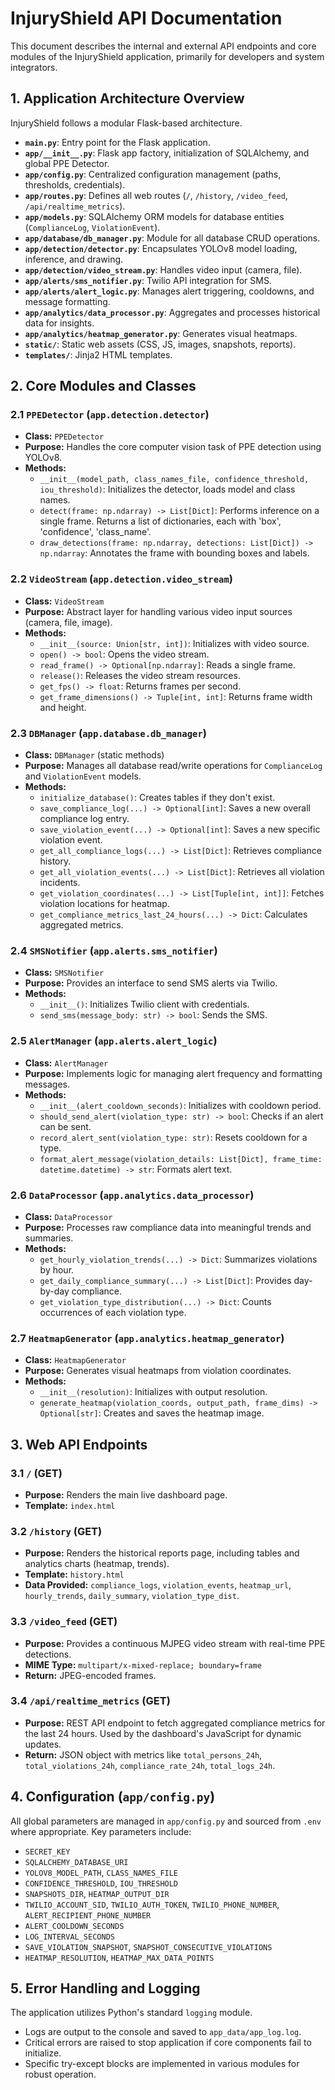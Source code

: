 # InjuryShield API Documentation

This document describes the internal and external API endpoints and core modules of the InjuryShield application, primarily for developers and system integrators.

## 1. Application Architecture Overview

InjuryShield follows a modular Flask-based architecture.

*   **`main.py`**: Entry point for the Flask application.
*   **`app/__init__.py`**: Flask app factory, initialization of SQLAlchemy, and global PPE Detector.
*   **`app/config.py`**: Centralized configuration management (paths, thresholds, credentials).
*   **`app/routes.py`**: Defines all web routes (`/`, `/history`, `/video_feed`, `/api/realtime_metrics`).
*   **`app/models.py`**: SQLAlchemy ORM models for database entities (`ComplianceLog`, `ViolationEvent`).
*   **`app/database/db_manager.py`**: Module for all database CRUD operations.
*   **`app/detection/detector.py`**: Encapsulates YOLOv8 model loading, inference, and drawing.
*   **`app/detection/video_stream.py`**: Handles video input (camera, file).
*   **`app/alerts/sms_notifier.py`**: Twilio API integration for SMS.
*   **`app/alerts/alert_logic.py`**: Manages alert triggering, cooldowns, and message formatting.
*   **`app/analytics/data_processor.py`**: Aggregates and processes historical data for insights.
*   **`app/analytics/heatmap_generator.py`**: Generates visual heatmaps.
*   **`static/`**: Static web assets (CSS, JS, images, snapshots, reports).
*   **`templates/`**: Jinja2 HTML templates.

## 2. Core Modules and Classes

### 2.1 `PPEDetector` (`app.detection.detector`)

*   **Class:** `PPEDetector`
*   **Purpose:** Handles the core computer vision task of PPE detection using YOLOv8.
*   **Methods:**
    *   `__init__(model_path, class_names_file, confidence_threshold, iou_threshold)`: Initializes the detector, loads model and class names.
    *   `detect(frame: np.ndarray) -> List[Dict]`: Performs inference on a single frame. Returns a list of dictionaries, each with 'box', 'confidence', 'class_name'.
    *   `draw_detections(frame: np.ndarray, detections: List[Dict]) -> np.ndarray`: Annotates the frame with bounding boxes and labels.

### 2.2 `VideoStream` (`app.detection.video_stream`)

*   **Class:** `VideoStream`
*   **Purpose:** Abstract layer for handling various video input sources (camera, file, image).
*   **Methods:**
    *   `__init__(source: Union[str, int])`: Initializes with video source.
    *   `open() -> bool`: Opens the video stream.
    *   `read_frame() -> Optional[np.ndarray]`: Reads a single frame.
    *   `release()`: Releases the video stream resources.
    *   `get_fps() -> float`: Returns frames per second.
    *   `get_frame_dimensions() -> Tuple[int, int]`: Returns frame width and height.

### 2.3 `DBManager` (`app.database.db_manager`)

*   **Class:** `DBManager` (static methods)
*   **Purpose:** Manages all database read/write operations for `ComplianceLog` and `ViolationEvent` models.
*   **Methods:**
    *   `initialize_database()`: Creates tables if they don't exist.
    *   `save_compliance_log(...) -> Optional[int]`: Saves a new overall compliance log entry.
    *   `save_violation_event(...) -> Optional[int]`: Saves a new specific violation event.
    *   `get_all_compliance_logs(...) -> List[Dict]`: Retrieves compliance history.
    *   `get_all_violation_events(...) -> List[Dict]`: Retrieves all violation incidents.
    *   `get_violation_coordinates(...) -> List[Tuple[int, int]]`: Fetches violation locations for heatmap.
    *   `get_compliance_metrics_last_24_hours(...) -> Dict`: Calculates aggregated metrics.

### 2.4 `SMSNotifier` (`app.alerts.sms_notifier`)

*   **Class:** `SMSNotifier`
*   **Purpose:** Provides an interface to send SMS alerts via Twilio.
*   **Methods:**
    *   `__init__()`: Initializes Twilio client with credentials.
    *   `send_sms(message_body: str) -> bool`: Sends the SMS.

### 2.5 `AlertManager` (`app.alerts.alert_logic`)

*   **Class:** `AlertManager`
*   **Purpose:** Implements logic for managing alert frequency and formatting messages.
*   **Methods:**
    *   `__init__(alert_cooldown_seconds)`: Initializes with cooldown period.
    *   `should_send_alert(violation_type: str) -> bool`: Checks if an alert can be sent.
    *   `record_alert_sent(violation_type: str)`: Resets cooldown for a type.
    *   `format_alert_message(violation_details: List[Dict], frame_time: datetime.datetime) -> str`: Formats alert text.

### 2.6 `DataProcessor` (`app.analytics.data_processor`)

*   **Class:** `DataProcessor`
*   **Purpose:** Processes raw compliance data into meaningful trends and summaries.
*   **Methods:**
    *   `get_hourly_violation_trends(...) -> Dict`: Summarizes violations by hour.
    *   `get_daily_compliance_summary(...) -> List[Dict]`: Provides day-by-day compliance.
    *   `get_violation_type_distribution(...) -> Dict`: Counts occurrences of each violation type.

### 2.7 `HeatmapGenerator` (`app.analytics.heatmap_generator`)

*   **Class:** `HeatmapGenerator`
*   **Purpose:** Generates visual heatmaps from violation coordinates.
*   **Methods:**
    *   `__init__(resolution)`: Initializes with output resolution.
    *   `generate_heatmap(violation_coords, output_path, frame_dims) -> Optional[str]`: Creates and saves the heatmap image.

## 3. Web API Endpoints

### 3.1 `/` (GET)

*   **Purpose:** Renders the main live dashboard page.
*   **Template:** `index.html`

### 3.2 `/history` (GET)

*   **Purpose:** Renders the historical reports page, including tables and analytics charts (heatmap, trends).
*   **Template:** `history.html`
*   **Data Provided:** `compliance_logs`, `violation_events`, `heatmap_url`, `hourly_trends`, `daily_summary`, `violation_type_dist`.

### 3.3 `/video_feed` (GET)

*   **Purpose:** Provides a continuous MJPEG video stream with real-time PPE detections.
*   **MIME Type:** `multipart/x-mixed-replace; boundary=frame`
*   **Return:** JPEG-encoded frames.

### 3.4 `/api/realtime_metrics` (GET)

*   **Purpose:** REST API endpoint to fetch aggregated compliance metrics for the last 24 hours. Used by the dashboard's JavaScript for dynamic updates.
*   **Return:** JSON object with metrics like `total_persons_24h`, `total_violations_24h`, `compliance_rate_24h`, `total_logs_24h`.

## 4. Configuration (`app/config.py`)

All global parameters are managed in `app/config.py` and sourced from `.env` where appropriate. Key parameters include:

*   `SECRET_KEY`
*   `SQLALCHEMY_DATABASE_URI`
*   `YOLOV8_MODEL_PATH`, `CLASS_NAMES_FILE`
*   `CONFIDENCE_THRESHOLD`, `IOU_THRESHOLD`
*   `SNAPSHOTS_DIR`, `HEATMAP_OUTPUT_DIR`
*   `TWILIO_ACCOUNT_SID`, `TWILIO_AUTH_TOKEN`, `TWILIO_PHONE_NUMBER`, `ALERT_RECIPIENT_PHONE_NUMBER`
*   `ALERT_COOLDOWN_SECONDS`
*   `LOG_INTERVAL_SECONDS`
*   `SAVE_VIOLATION_SNAPSHOT`, `SNAPSHOT_CONSECUTIVE_VIOLATIONS`
*   `HEATMAP_RESOLUTION`, `HEATMAP_MAX_DATA_POINTS`

## 5. Error Handling and Logging

The application utilizes Python's standard `logging` module.
*   Logs are output to the console and saved to `app_data/app_log.log`.
*   Critical errors are raised to stop application if core components fail to initialize.
*   Specific try-except blocks are implemented in various modules for robust operation.